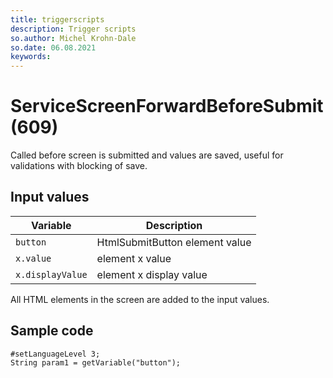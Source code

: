 ```yaml
---
title: triggerscripts
description: Trigger scripts
so.author: Michel Krohn-Dale
so.date: 06.08.2021
keywords:
---
```


# ServiceScreenForwardBeforeSubmit (609)

Called before screen is submitted and values are saved, useful for validations with blocking of save.

## Input values

|Variable|Description|
|---|---|
| `button` | HtmlSubmitButton element value|
| `x.value` | element x value|
| `x.displayValue` | element x display value|

All HTML elements in the screen are added to the input values.

## Sample code

```crmscript
#setLanguageLevel 3;
String param1 = getVariable("button");
```
